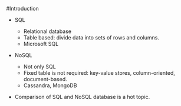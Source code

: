 #Introduction

- SQL
	- Relational database
	- Table based: divide data into sets of rows and columns.
	- Microsoft SQL
- NoSQL
	- Not only SQL
	- Fixed table is not required: key-value stores, column-oriented, document-based.
	- Cassandra, MongoDB

- Comparison of SQL and NoSQL database is a hot topic.

